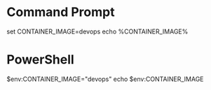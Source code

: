 # Command Prompt
set CONTAINER_IMAGE=devops
echo %CONTAINER_IMAGE%

# PowerShell
$env:CONTAINER_IMAGE="devops"
echo $env:CONTAINER_IMAGE
